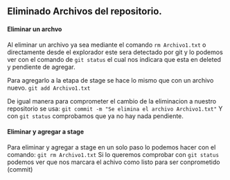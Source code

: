 ## Eliminado Archivos del repositorio.

#### Eliminar un archvo

Al eliminar un archivo ya sea mediante el comando `rm Archivo1.txt` o directamente desde el explorador este sera detectado por git y lo podemos ver con el comando de `git status` el cual nos indicara que esta en deleted y pendiente de agregar.

Para agregarlo a la etapa de stage se hace lo mismo que con un archivo nuevo.
`
git add Archivo1.txt
`

De igual manera para comprometer el cambio de la eliminacion a nuestro repositorio se usa:
`
git commit -m "Se elimina el archivo Archivo1.txt"
`
Y con `git status` comprobamos que ya no hay nada pendiente.

#### Eliminar y agregar a stage

Para eliminar y agregar a stage en un solo paso lo podemos hacer con el comando:
`git rm Archivo1.txt`
Si lo queremos comprobar con `git status` podemos ver que nos marcara el achivo como listo para ser conprometido (commit)


